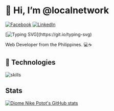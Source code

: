 # 👋 Hi, I’m @localnetwork



[![Facebook](https://img.shields.io/badge/Facebook-%231877F2.svg?&style=flat-square&logo=facebook&logoColor=white)](https://www.facebook.com/diomenikepotot/)  [![LinkedIn](https://img.shields.io/badge/LinkedIn-%230077B5.svg?&style=flat-square&logo=linkedin&logoColor=white)](https://www.linkedin.com/in/diome)

[![Typing SVG](https://readme-typing-svg.herokuapp.com?font=comfortaa&color=016EEA&size=24&width=500&lines=Web+Developer;Nice+to+meet+you...)](https://git.io/typing-svg)

Web Developer from the Philippines. 💻☕

## 🔧 Technologies

![skills](https://skillicons.dev/icons?i=php,drupal,html,css,sass,js,jquery,bootstrap,react,nextjs,mysql,linux,git,nginx,vscode&theme=light)

## Stats

[![Diome Nike Potot's GitHub stats](https://github-readme-stats.vercel.app/api?username=localnetwork)](https://github.com/localnetwork/github-stats)

